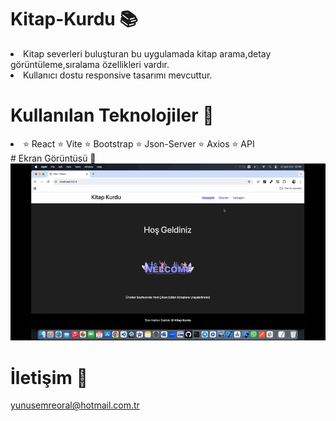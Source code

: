 # Kitap-Kurdu 📚

<li>Kitap severleri buluşturan bu uygulamada kitap arama,detay görüntüleme,sıralama özellikleri vardır.</li>
<li>Kullanıcı dostu responsive tasarımı mevcuttur.</li>

# Kullanılan Teknolojiler 🎨
<li>
⭐ React
⭐ Vite
⭐ Bootstrap
⭐ Json-Server
⭐ Axios
⭐ API
</li>
# Ekran Görüntüsü 🎥
<img src="kitap.gif" width="auto">      

# İletişim 📩
yunusemreoral@hotmail.com.tr
